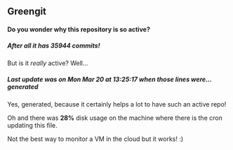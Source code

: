 ## Greengit

#### Do you wonder why this repository is so active?

##### After all it has 35944 commits!

But is it *really* active? Well...

##### Last update was on Mon Mar 20 at 13:25:17 when those lines were... generated

Yes, generated, because it certainly helps a lot to have such an active repo!

Oh and there was **28%** disk usage on the machine
where there is the cron updating this file.

Not the best way to monitor a VM in the cloud but it works! :)
